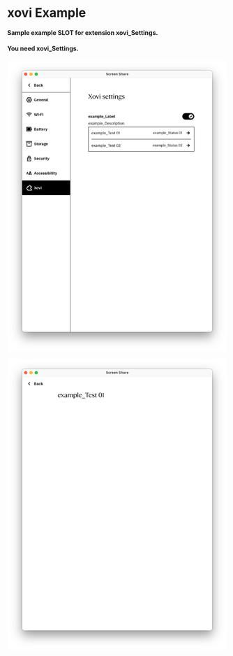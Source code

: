 # xovi Example

#### Sample example SLOT for extension xovi_Settings.
#### You need xovi_Settings.

![xovi_Example](https://github.com/PepikVaio/reMarkable_Xovi_Extensions/blob/main/xovi_Settings/example_Item/pictures/xovi_Example_Settings.png?raw=true)

![example_Item_01](https://github.com/PepikVaio/reMarkable_Xovi_Extensions/blob/main/xovi_Settings/example_Item/pictures/example_Item_01.png?raw=true)


